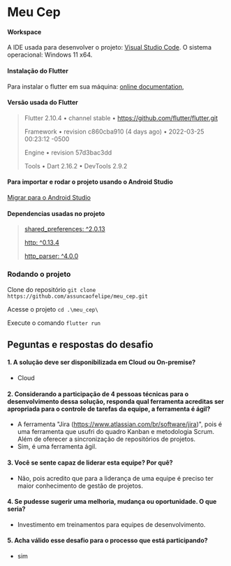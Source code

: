 # Meu Cep

#### Workspace
A IDE usada para desenvolver o projeto: [Visual Studio Code](https://code.visualstudio.com/).
O sistema operacional: Windows 11 x64.

#### Instalação do Flutter
Para instalar o flutter em sua máquina: [online documentation](https://docs.flutter.dev/get-started/install),

#### Versão usada do Flutter  
>Flutter 2.10.4 • channel stable • https://github.com/flutter/flutter.git <p>
>Framework • revision c860cba910 (4 days ago) • 2022-03-25 00:23:12 -0500 <p>
>Engine • revision 57d3bac3dd <p>
>Tools • Dart 2.16.2 • DevTools 2.9.2  <p>

#### Para importar e rodar o projeto usando o Android Studio
[Migrar para o Android Studio](https://developer.android.com/studio/intro/migrate?hl=pt-br)


#### Dependencias usadas no projeto
>[shared_preferences: ^2.0.13](https://pub.dev/packages/shared_preferences) <p>
>[http: ^0.13.4](https://pub.dev/packages/http) <p>
>[http_parser: ^4.0.0](https://pub.dev/packages/http_parser) <p>


### Rodando o projeto
Clone do repositório 
```git clone https://github.com/assuncaofelipe/meu_cep.git```

Acesse o projeto
```cd .\meu_cep\```

Execute o comando
```flutter run```

## Peguntas e respostas do desafio

#### 1. A solução deve ser disponibilizada em Cloud ou On-premise?
- Cloud

#### 2. Considerando a participação de 4 pessoas técnicas para o desenvolvimento dessa solução, responda qual ferramenta acreditas ser apropriada para o controle de tarefas da equipe, a ferramenta é ágil? 
- A ferramenta "Jira (https://www.atlassian.com/br/software/jira)", pois é uma ferramenta que usufri do quadro Kanban e metodologia Scrum. Além de oferecer a sincronização de repositórios de projetos.
- Sim, é uma ferramenta ágil.

#### 3. Você se sente capaz de liderar esta equipe? Por quê?
- Não, pois acredito que para a liderança de uma equipe é preciso ter maior conhecimento de gestão de projetos.

#### 4. Se pudesse sugerir uma melhoria, mudança ou oportunidade. O que seria?
- Investimento em treinamentos para equipes de desenvolvimento. 

#### 5. Acha válido esse desafio para o processo que está participando?
- sim
